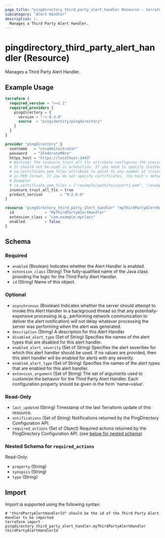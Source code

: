 ```yaml
---
page_title: "pingdirectory_third_party_alert_handler Resource - terraform-provider-pingdirectory"
subcategory: "Alert Handler"
description: |-
  Manages a Third Party Alert Handler.
---
```


# pingdirectory_third_party_alert_handler (Resource)

Manages a Third Party Alert Handler.

## Example Usage

```terraform
terraform {
  required_version = ">=1.1"
  required_providers {
    pingdirectory = {
      version = "~> 0.3.0"
      source  = "pingidentity/pingdirectory"
    }
  }
}

provider "pingdirectory" {
  username   = "cn=administrator"
  password   = "2FederateM0re"
  https_host = "https://localhost:1443"
  # Warning: The insecure_trust_all_tls attribute configures the provider to trust any certificate presented by the PingDirectory server.
  # It should not be used in production. If you need to specify trusted CA certificates, use the
  # ca_certificate_pem_files attribute to point to any number of trusted CA certificate files
  # in PEM format. If you do not specify certificates, the host's default root CA set will be used.
  # Example:
  # ca_certificate_pem_files = ["/example/path/to/cacert1.pem", "/example/path/to/cacert2.pem"]
  insecure_trust_all_tls = true
  product_version        = "9.2.0.0"
}

resource "pingdirectory_third_party_alert_handler" "myThirdPartyAlertHandler" {
  id              = "MyThirdPartyAlertHandler"
  extension_class = "com.example.myclass"
  enabled         = false
}
```

<!-- schema generated by tfplugindocs -->
## Schema

### Required

- `enabled` (Boolean) Indicates whether the Alert Handler is enabled.
- `extension_class` (String) The fully-qualified name of the Java class providing the logic for the Third Party Alert Handler.
- `id` (String) Name of this object.

### Optional

- `asynchronous` (Boolean) Indicates whether the server should attempt to invoke this Alert Handler in a background thread so that any potentially-expensive processing (e.g., performing network communication to deliver the alert notification) will not delay whatever processing the server was performing when the alert was generated.
- `description` (String) A description for this Alert Handler
- `disabled_alert_type` (Set of String) Specifies the names of the alert types that are disabled for this alert handler.
- `enabled_alert_severity` (Set of String) Specifies the alert severities for which this alert handler should be used. If no values are provided, then this alert handler will be enabled for alerts with any severity.
- `enabled_alert_type` (Set of String) Specifies the names of the alert types that are enabled for this alert handler.
- `extension_argument` (Set of String) The set of arguments used to customize the behavior for the Third Party Alert Handler. Each configuration property should be given in the form 'name=value'.

### Read-Only

- `last_updated` (String) Timestamp of the last Terraform update of this resource.
- `notifications` (Set of String) Notifications returned by the PingDirectory Configuration API.
- `required_actions` (Set of Object) Required actions returned by the PingDirectory Configuration API. (see [below for nested schema](#nestedatt--required_actions))

<a id="nestedatt--required_actions"></a>
### Nested Schema for `required_actions`

Read-Only:

- `property` (String)
- `synopsis` (String)
- `type` (String)

## Import

Import is supported using the following syntax:

```shell
# "thirdPartyAlertHandlerId" should be the id of the Third Party Alert Handler to be imported
terraform import pingdirectory_third_party_alert_handler.myThirdPartyAlertHandler thirdPartyAlertHandlerId
```

